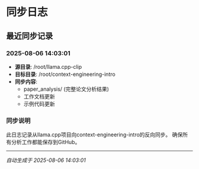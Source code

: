 # 同步日志

## 最近同步记录

### 2025-08-06 14:03:01
- **源目录**: /root/llama.cpp-clip
- **目标目录**: /root/context-engineering-intro
- **同步内容**: 
  - paper_analysis/ (完整论文分析结果)
  - 工作文档更新
  - 示例代码更新

### 同步说明
此日志记录从llama.cpp项目向context-engineering-intro的反向同步。
确保所有分析工作都能保存到GitHub。

---
*自动生成于 2025-08-06 14:03:01*

